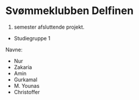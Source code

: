 # Svømmeklubben Delfinen
1. semester afsluttende projekt.
   
- Studiegruppe 1

Navne:
- Nur
- Zakaria
- Amin
- Gurkamal
- M. Younas
- Christoffer

